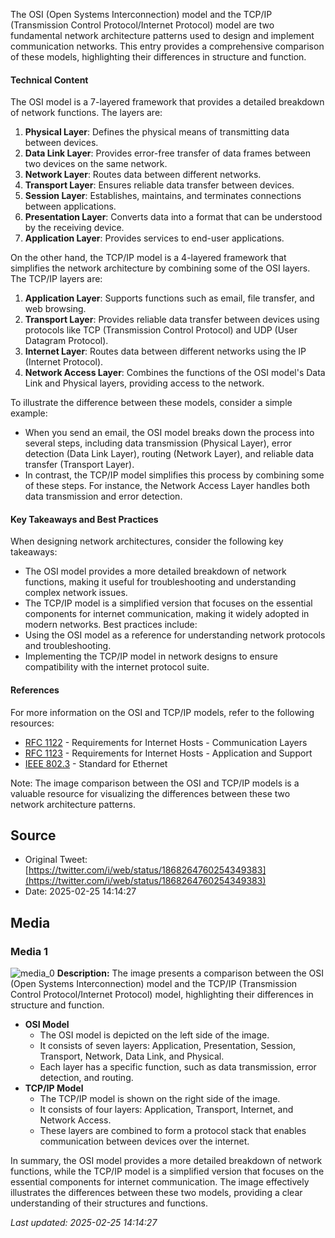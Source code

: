 The OSI (Open Systems Interconnection) model and the TCP/IP (Transmission Control Protocol/Internet Protocol) model are two fundamental network architecture patterns used to design and implement communication networks. This entry provides a comprehensive comparison of these models, highlighting their differences in structure and function.

#### Technical Content
The OSI model is a 7-layered framework that provides a detailed breakdown of network functions. The layers are:
1. **Physical Layer**: Defines the physical means of transmitting data between devices.
2. **Data Link Layer**: Provides error-free transfer of data frames between two devices on the same network.
3. **Network Layer**: Routes data between different networks.
4. **Transport Layer**: Ensures reliable data transfer between devices.
5. **Session Layer**: Establishes, maintains, and terminates connections between applications.
6. **Presentation Layer**: Converts data into a format that can be understood by the receiving device.
7. **Application Layer**: Provides services to end-user applications.

On the other hand, the TCP/IP model is a 4-layered framework that simplifies the network architecture by combining some of the OSI layers. The TCP/IP layers are:
1. **Application Layer**: Supports functions such as email, file transfer, and web browsing.
2. **Transport Layer**: Provides reliable data transfer between devices using protocols like TCP (Transmission Control Protocol) and UDP (User Datagram Protocol).
3. **Internet Layer**: Routes data between different networks using the IP (Internet Protocol).
4. **Network Access Layer**: Combines the functions of the OSI model's Data Link and Physical layers, providing access to the network.

To illustrate the difference between these models, consider a simple example:
* When you send an email, the OSI model breaks down the process into several steps, including data transmission (Physical Layer), error detection (Data Link Layer), routing (Network Layer), and reliable data transfer (Transport Layer).
* In contrast, the TCP/IP model simplifies this process by combining some of these steps. For instance, the Network Access Layer handles both data transmission and error detection.

#### Key Takeaways and Best Practices
When designing network architectures, consider the following key takeaways:
* The OSI model provides a more detailed breakdown of network functions, making it useful for troubleshooting and understanding complex network issues.
* The TCP/IP model is a simplified version that focuses on the essential components for internet communication, making it widely adopted in modern networks.
Best practices include:
* Using the OSI model as a reference for understanding network protocols and troubleshooting.
* Implementing the TCP/IP model in network designs to ensure compatibility with the internet protocol suite.

#### References
For more information on the OSI and TCP/IP models, refer to the following resources:
* [RFC 1122](https://tools.ietf.org/html/rfc1122) - Requirements for Internet Hosts - Communication Layers
* [RFC 1123](https://tools.ietf.org/html/rfc1123) - Requirements for Internet Hosts - Application and Support
* [IEEE 802.3](https://standards.ieee.org/standard/802_3-2018.html) - Standard for Ethernet

Note: The image comparison between the OSI and TCP/IP models is a valuable resource for visualizing the differences between these two network architecture patterns.
## Source

- Original Tweet: [https://twitter.com/i/web/status/1868264760254349383](https://twitter.com/i/web/status/1868264760254349383)
- Date: 2025-02-25 14:14:27


## Media

### Media 1
![media_0](./media_0.jpg)
**Description:** The image presents a comparison between the OSI (Open Systems Interconnection) model and the TCP/IP (Transmission Control Protocol/Internet Protocol) model, highlighting their differences in structure and function.

* **OSI Model**
	+ The OSI model is depicted on the left side of the image.
	+ It consists of seven layers: Application, Presentation, Session, Transport, Network, Data Link, and Physical.
	+ Each layer has a specific function, such as data transmission, error detection, and routing.
* **TCP/IP Model**
	+ The TCP/IP model is shown on the right side of the image.
	+ It consists of four layers: Application, Transport, Internet, and Network Access.
	+ These layers are combined to form a protocol stack that enables communication between devices over the internet.

In summary, the OSI model provides a more detailed breakdown of network functions, while the TCP/IP model is a simplified version that focuses on the essential components for internet communication. The image effectively illustrates the differences between these two models, providing a clear understanding of their structures and functions.

*Last updated: 2025-02-25 14:14:27*
